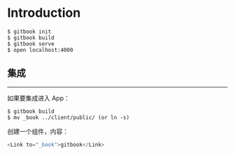 # Introduction

```shell
$ gitbook init
$ gitbook build
$ gitbook serve
$ open localhost:4000
```

## 集成

---

如果要集成进入 App：

```shell
$ gitbook build
$ mv _book ../client/public/ (or ln -s)
```

创建一个组件，内容：

```javascript
<Link to="_book">gitbook</Link>
```
